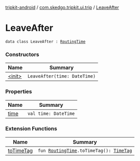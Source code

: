 [tripkit-android](../../index.md) / [com.skedgo.tripkit.ui.trip](../index.md) / [LeaveAfter](./index.md)

# LeaveAfter

`data class LeaveAfter : `[`RoutingTime`](../-routing-time.md)

### Constructors

| Name | Summary |
|---|---|
| [&lt;init&gt;](-init-.md) | `LeaveAfter(time: DateTime)` |

### Properties

| Name | Summary |
|---|---|
| [time](time.md) | `val time: DateTime` |

### Extension Functions

| Name | Summary |
|---|---|
| [toTimeTag](../to-time-tag.md) | `fun `[`RoutingTime`](../-routing-time.md)`.toTimeTag(): `[`TimeTag`](../../com.skedgo.android.common.model/-time-tag/index.md) |
